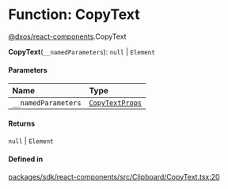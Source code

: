 # Function: CopyText

[@dxos/react-components](../modules/dxos_react_components.md).CopyText

**CopyText**(`__namedParameters`): ``null`` \| `Element`

#### Parameters

| Name | Type |
| :------ | :------ |
| `__namedParameters` | [`CopyTextProps`](../interfaces/dxos_react_components.CopyTextProps.md) |

#### Returns

``null`` \| `Element`

#### Defined in

[packages/sdk/react-components/src/Clipboard/CopyText.tsx:20](https://github.com/dxos/dxos/blob/db8188dae/packages/sdk/react-components/src/Clipboard/CopyText.tsx#L20)
